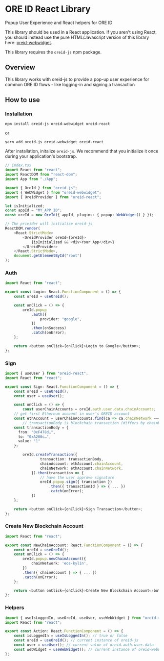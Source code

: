# ORE ID React Library

Popup User Experience and React helpers for ORE ID

This library should be used in a React application. If you aren't using React, you should instead use the pure HTML/Javascript version of this library here: [oreid-webwidget](https://github.com/API-market/oreid-webwidget).

This library requires the `oreid-js` npm package.

## Overview

This library works with oreid-js to provide a pop-up user experience for common ORE ID flows - like logging-in and signing a transaction

## How to use

### Installation

```
npm install oreid-js oreid-webwidget oreid-react
```

or

```
yarn add oreid-js oreid-webwidget oreid-react
```

After installation, initalize `oreid-js`. We recommend that you initialize it once during your application's bootstrap.

```ts
// index.tsx
import React from "react";
import ReactDOM from "react-dom";
import App from "./App";

import { OreId } from "oreid-js";
import { WebWidget } from "oreid-webwidget";
import { OreidProvider } from "oreid-react";

let isInitialized;
const appId = "MY_APP_ID";
const oreId = new OreId({ appId, plugins: { popup: WebWidget() } });

// The privider will initialize oreid-js
ReactDOM.render(
	<React.StrictMode>
		<OreidProvider oreId={oreId}>
			{isInitialized && <div>Your App</div>}
		</OreidProvider>
	</React.StrictMode>,
	document.getElementById("root")
);
```

### Auth

```ts
import React from "react";

export const Login: React.FunctionComponent = () => {
	const oreId = useOreId();

	const onClick = () => {
		oreId.popup
			.auth({
				provider: "google",
			})
			.then(onSuccess)
			.catch(onError);
	};

	return <button onClick={onClick}>Login to Google</button>;
};
```

### Sign

```ts
import { useUser } from "oreid-react";
import React from "react";

export const Sign: React.FunctionComponent = () => {
	const oreId = useOreId();
	const user = useUser();

	const onClick = () => {
		const userChainAccounts = oreId.auth.user.data.chainAccounts;
    // get first Ethereum account in user’s OREID account
    const ethAccount = userChainAccounts.find(ca => ca.chainNetwork === 'eth_main')
		// transactionBody is blockchain transaction (differs by chainNetwork)
    const transactionBody = {
      from: "0xF478d…",
      to: "0xA200c…",
      value: "1"
    };

		oreId.createTransaction({
				transaction: transactionBody,
				chainAccount: ethAccount.chainAccount,
				chainNetwork: ethAccount.chainNetwork,
			}).then(transaction => {
				// have the user approve signature
				oreId.popup.sign({ transaction })
					.then({ transactionId } => { ... })
					.catch(onError);
			})
	};

	return <button onClick={onClick}>Sign Transaction</button>;
};
```

### Create New Blockchain Account

```ts
import React from "react";

export const NewChainAccount: React.FunctionComponent = () => {
	const oreId = useOreId();
	const onClick = () => {
		oreId.popup.newChainAccount({
			chainNetwork: 'eos-kylin',
		})
		.then({ chainAccount } => { ... })
		.catch(onError);
	};

	return <button onClick={onClick}>Create New Blockchain Account</button>;
};
```

### Helpers

```ts
import { useIsLoggedIn, useOreId, useUser, useWebWidget } from "oreid-react";
import React from "react";

export const Action: React.FunctionComponent = () => {
	const isLoggedIn = useIsLoggedIn(); // true or false
	const oreId = useOreId(); // current instance of oreid-js
	const user = useUser(); // current value of oreid.auth.user.data
	const webWidget = useWebWidget(); // current instance of oreid-webwidget
};
```
